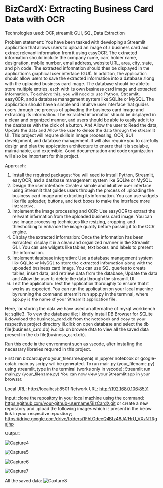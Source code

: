 # BizCardX: Extracting Business Card Data with OCR

Technologies used: OCR,streamlit GUI, SQL,Data Extraction

Problem statement:
You have been tasked with developing a Streamlit application that allows users to upload an image of a business card and extract relevant information from it using easyOCR. The extracted information should include the company name, card holder name, designation, mobile number, email address, website URL, area, city, state, and pin code. The extracted information should then be displayed in the application's graphical user interface (GUI).
In addition, the application should allow users to save the extracted information into a database along with the uploaded business card image. The database should be able to store multiple entries, each with its own business card image and extracted information.
To achieve this, you will need to use Python, Streamlit, easyOCR, and a database management system like SQLite or MySQL. The application should have a simple and intuitive user interface that guides users through the process of uploading the business card image and extracting its information. The extracted information should be displayed in a clean and organized manner, and users should be able to easily add it to the database with the click of a button. And Allow the user to Read the data, Update the data and Allow the user to delete the data through the streamlit UI.
This project will require skills in image processing, OCR, GUI development, and database management. It will also require you to carefully design and plan the application architecture to ensure that it is scalable, maintainable, and extensible. Good documentation and code organization will also be important for this project.

Approach:
1. Install the required packages: You will need to install Python, Streamlit, easyOCR, and a database management system like SQLite or MySQL.
2. Design the user interface: Create a simple and intuitive user interface using Streamlit that guides users through the process of uploading the business card image and extracting its information. You can use widgets like file uploader, buttons, and text boxes to make the interface more interactive.
3. Implement the image processing and OCR: Use easyOCR to extract the relevant information from the uploaded business card image. You can use image processing techniques like resizing, cropping, and thresholding to enhance the image quality before passing it to the OCR engine.
4. Display the extracted information: Once the information has been extracted, display it in a clean and organized manner in the Streamlit GUI. You can use widgets like tables, text boxes, and labels to present the information.
5. Implement database integration: Use a database management system like SQLite or MySQL to store the extracted information along with the uploaded business card image. You can use SQL queries to create tables, insert data, and retrieve data from the database, Update the data and Allow the user to delete the data through the streamlit UI.
6. Test the application: Test the application thoroughly to ensure that it works as expected. You can run the application on your local machine by running the command streamlit run app.py in the terminal, where app.py is the name of your Streamlit application file.

Here, for storing the data we have used an alternative of mysql workbench ie; sqlite3. To view the database file; i.kindly install DB Browser for SQLite ii.download the business_card.db from the notebook and copy to your respective project directory iii.click on open database and select the db file(business_card.db) iv.click on browse data to view all the saved data present in the db file(business_card.db).

Run this code in the environment such as vscode, after installing the necessary libraries required in this project.

First run bizcard.ipynb(your_filename.ipynb) in jupyter notebook or google-colab. main.py scripy will be generated.
To run main.py (your_filename.py) using streamlit, type in the terminal (works only in vscode): Streamlit run main.py (your_filename.py) You can now view your Streamlit app in your browser.

Local URL: http://localhost:8501 Network URL: http://192.168.0.106:8501

Input:
clone the repository in your local machine using the command:
https://github.com/your-github-username/BizCardX.git
                      or
create a new repository and upload the following images which is present in the below link in your respective repository;
https://drive.google.com/drive/folders/1FhLOdeeQ4Bfz48JAfHrU_VXvNTRgajhp

Output:

![Capture4](https://github.com/sowbh/BizCardX/assets/95527211/1dfac6df-1a1f-4dc1-9a8c-a3c32163f0ae)

![Capture5](https://github.com/sowbh/BizCardX/assets/95527211/d3d39ea9-8b8c-4774-9fac-58d1510ef0fd)

![Capture6](https://github.com/sowbh/BizCardX/assets/95527211/a2248169-51f5-4219-8c79-3a77cfd8d987)

![Capture7](https://github.com/sowbh/BizCardX/assets/95527211/20ec2882-8b19-4ae4-a4c5-952f8f476963)

All the saved data:
![Capture8](https://github.com/sowbh/BizCardX/assets/95527211/0ab2b614-e912-4775-9692-0ce6dc975926)
